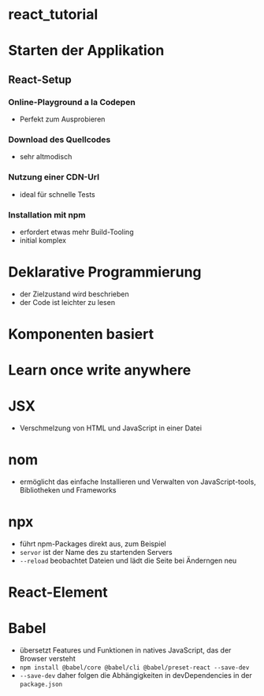# react_tutorial

# Starten der Applikation
## React-Setup
### Online-Playground a la Codepen
- Perfekt zum Ausprobieren
### Download des Quellcodes
- sehr altmodisch
### Nutzung einer CDN-Url
- ideal für schnelle Tests
### Installation mit npm
- erfordert etwas mehr Build-Tooling
- initial komplex

# Deklarative Programmierung
- der Zielzustand wird beschrieben
- der Code ist leichter zu lesen

# Komponenten basiert

# Learn once write anywhere

# JSX
- Verschmelzung von HTML und JavaScript in einer Datei

# nom
- ermöglicht das einfache Installieren und Verwalten von JavaScript-tools, Bibliotheken und Frameworks

# npx
- führt npm-Packages direkt aus, zum Beispiel
- `servor` ist der Name des zu startenden Servers
- `--reload` beobachtet Dateien und lädt die Seite bei Änderngen neu

# React-Element

# Babel
- übersetzt Features und Funktionen in natives JavaScript, das der Browser versteht
- `npm install @babel/core @babel/cli @babel/preset-react --save-dev`
- `--save-dev` daher folgen die Abhängigkeiten in devDependencies in der `package.json`



